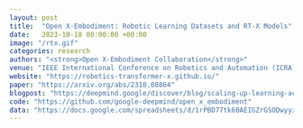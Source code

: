 ```yaml
---
layout: post
title:  "Open X-Embodiment: Robotic Learning Datasets and RT-X Models"
date:   2023-10-18 00:00:00 +00:00
image: "/rtx.gif"
categories: research
authors: "<strong>Open X-Embodiment Collaboration</strong>"
venue: "IEEE International Conference on Robotics and Automation (ICRA) 2024"
website: "https://robotics-transformer-x.github.io/"
paper: "https://arxiv.org/abs/2310.08864"
blogpost: "https://deepmind.google/discover/blog/scaling-up-learning-across-many-different-robot-types/"
code: "https://github.com/google-deepmind/open_x_embodiment"
data: "https://docs.google.com/spreadsheets/d/1rPBD77tk60AEIGZrGSODwyyzs5FgCU9Uz3h-3_t2A9g/edit#gid=0"
---
```


